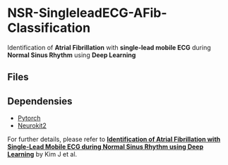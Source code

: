 # NSR-SingleleadECG-AFib-Classification
Identification of **Atrial Fibrillation** with **single-lead mobile ECG** during **Normal Sinus Rhythm** using **Deep Learning**



## Files


## Dependensies
- [Pytorch](https://pytorch.org/)
- [Neurokit2](https://neuropsychology.github.io/NeuroKit/)

For further details, please refer to **[Identification of Atrial Fibrillation with Single-Lead Mobile ECG during Normal Sinus Rhythm using Deep Learning](https://doi.org/10.3346/jkms.2024.39.e56)** by Kim J et al.
